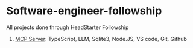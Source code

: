 # Software-engineer-followship

All projects done through HeadStarter Followship

1. <a href="https://github.com/noor188/MCP-Server">MCP Server</a>: TypeScript, LLM, Sqlite3, Node.JS, VS code, Git, Github
